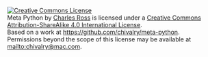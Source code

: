 <a rel="license" href="http://creativecommons.org/licenses/by-sa/4.0/"><img alt="Creative Commons License" style="border-width:0" src="https://i.creativecommons.org/l/by-sa/4.0/88x31.png" /></a><br /><span xmlns:dct="http://purl.org/dc/terms/" property="dct:title">Meta Python</span> by <a xmlns:cc="http://creativecommons.org/ns#" href="https://github.com/chivalry/meta-python" property="cc:attributionName" rel="cc:attributionURL">Charles Ross</a> is licensed under a <a rel="license" href="http://creativecommons.org/licenses/by-sa/4.0/">Creative Commons Attribution-ShareAlike 4.0 International License</a>.<br />Based on a work at <a xmlns:dct="http://purl.org/dc/terms/" href="https://github.com/chivalry/meta-python" rel="dct:source">https://github.com/chivalry/meta-python</a>.<br />Permissions beyond the scope of this license may be available at <a xmlns:cc="http://creativecommons.org/ns#" href="mailto:chivalry@mac.com" rel="cc:morePermissions">mailto:chivalry@mac.com</a>.
